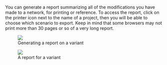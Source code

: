 You can generate a report summarizing all of the modifications you have made to a network, for printing or reference. To access the report, click on the printer icon next to the name of a project, then you will be able to choose which scenario to export. Keep in mind that some browsers may not print more than 30 pages or so of a very long report.

<figure>
  <img src="../img/select-report.png" />
  <figcaption>Generating a report on a variant</figcaption>
</figure>

<figure>
  <img src="../img/report.png" />
  <figcaption>A report for a variant</figcaption>
</figure>
